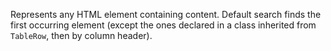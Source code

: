 Represents any HTML element containing content.
Default search finds the first occurring element
(except the ones declared in a class inherited from `TableRow`, then by column header).